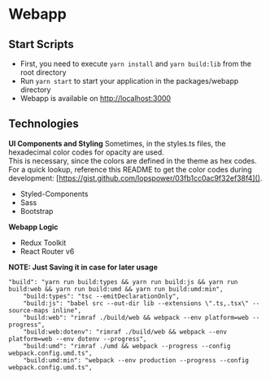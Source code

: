 # Webapp

## Start Scripts

- First, you need to execute `yarn install` and `yarn build:lib` from the root directory
- Run `yarn start` to start your application in the packages/webapp directory
- Webapp is available on [http://localhost:3000](http://localhost:3000)

## Technologies

**UI Components and Styling**
Sometimes, in the styles.ts files, the hexadecimal color codes for opacity are used.<br/>
This is necessary, since the colors are defined in the theme as hex codes.
<br/>
For a quick lookup, reference this README to get the color codes during
development: [https://gist.github.com/lopspower/03fb1cc0ac9f32ef38f4]().

- Styled-Components
- Sass
- Bootstrap

**Webapp Logic**

- Redux Toolkit
- React Router v6

**NOTE: Just Saving it in case for later usage**

```
"build": "yarn run build:types && yarn run build:js && yarn run build:web && yarn run build:umd && yarn run build:umd:min",
    "build:types": "tsc --emitDeclarationOnly",
    "build:js": "babel src --out-dir lib --extensions \".ts,.tsx\" --source-maps inline",
    "build:web": "rimraf ./build/web && webpack --env platform=web --progress",
    "build:web:dotenv": "rimraf ./build/web && webpack --env platform=web --env dotenv --progress",
    "build:umd": "rimraf ./umd && webpack --progress --config webpack.config.umd.ts",
    "build:umd:min": "webpack --env production --progress --config webpack.config.umd.ts",
```
